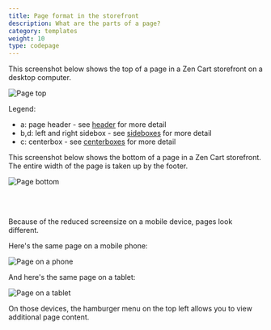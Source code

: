 ```yaml
---
title: Page format in the storefront 
description: What are the parts of a page?
category: templates
weight: 10 
type: codepage 
---
```


This screenshot below shows the top of a page in a Zen Cart storefront on a desktop computer. 

![Page top](/images/page_top.png)

Legend:

- a: page header - see [header](/user/template/header/) for more detail
- b,d: left and right sidebox - see [sideboxes](/user/sideboxes/) for more detail 
- c: centerbox  - see [centerboxes](/user/template/centerboxes/) for more detail 

This screenshot below shows the bottom of a page in a Zen Cart storefront. 
The entire width of the page is taken up by the footer.

![Page bottom](/images/page_bottom.png)

<br><br>

Because of the reduced screensize on a mobile device, pages look different. 

Here's the same page on a mobile phone: 

![Page on a phone](/images/page_phone.png)

And here's the same page on a tablet: 

![Page on a tablet](/images/page_tablet.png)

On those devices, the hamburger menu on the top left allows you to view additional page content. 